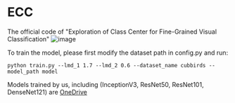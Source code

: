 # ECC
The official code of "Exploration of Class Center for Fine-Grained Visual Classification"
![image](https://github.com/hyao1/ECC/assets/52654892/d13aa554-f1bb-4855-b411-4ac0ae6eb758)

To train the model, please first modify the dataset path in config.py and run:
```train
python train.py --lmd_1 1.7 --lmd_2 0.6 --dataset_name cubbirds --model_path model
```
Models trained by us, including (InceptionV3, ResNet50, ResNet101, DenseNet121) are [OneDrive](https://stuhiteducn-my.sharepoint.com/:f:/g/personal/23b903042_stu_hit_edu_cn/EuPeGhRtW5tIvdECbukgDIgBlJzeoiLMaLKzADJRF_1AWw?e=7hNcWf)
